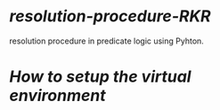 # *resolution-procedure-RKR*
resolution procedure in predicate logic using Pyhton.


# *How to setup the virtual environment*


